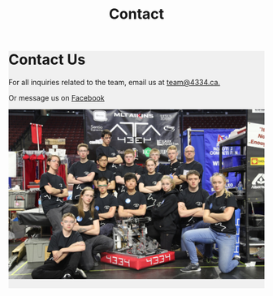 ﻿---
layout: default
title: Contact
---
<div class="container">
	<div class="row">
		<div class="col-sm-12" style="background-color: #f0f0f0; margin-bottom: 15px;">
			<h1>Contact Us</h1>
			<p>For all inquiries related to the team, email us at <a href="mailto:team@4334.ca?Subject=Team%20Inqury" target="_top">team@4334.ca.</a></p>
			<p>Or message us on <a href="https://www.facebook.com/Team4334/">Facebook</a></p>
			<img style="padding-bottom:15px" class="img-fluid" src="/resources/img/team2017.jpeg">
		</div>
	</div>
</div>

